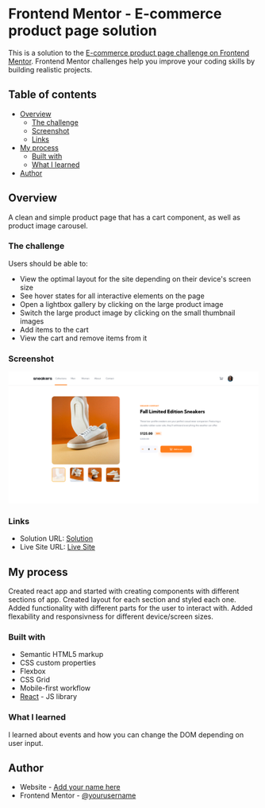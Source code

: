 # Frontend Mentor - E-commerce product page solution

This is a solution to the [E-commerce product page challenge on Frontend Mentor](https://www.frontendmentor.io/challenges/ecommerce-product-page-UPsZ9MJp6). Frontend Mentor challenges help you improve your coding skills by building realistic projects.

## Table of contents

- [Overview](#overview)
  - [The challenge](#the-challenge)
  - [Screenshot](#screenshot)
  - [Links](#links)
- [My process](#my-process)
  - [Built with](#built-with)
  - [What I learned](#what-i-learned)
- [Author](#author)

## Overview

A clean and simple product page that has a cart component, as well as product image carousel.

### The challenge

Users should be able to:

- View the optimal layout for the site depending on their device's screen size
- See hover states for all interactive elements on the page
- Open a lightbox gallery by clicking on the large product image
- Switch the large product image by clicking on the small thumbnail images
- Add items to the cart
- View the cart and remove items from it

### Screenshot

![](./public/ecommerce-product-page-screenshot.png)

### Links

- Solution URL: [Solution](https://www.frontendmentor.io/solutions/ecommerce-product-page-pJpgo4OsI)
- Live Site URL: [Live Site](https://chris-base.github.io/ecommerce-product-page/)

## My process

Created react app and started with creating components with different sections of app. Created layout for each section and styled each one. Added functionality with different parts for the user to interact with. Added flexability and responsivness for different device/screen sizes.

### Built with

- Semantic HTML5 markup
- CSS custom properties
- Flexbox
- CSS Grid
- Mobile-first workflow
- [React](https://reactjs.org/) - JS library

### What I learned

I learned about events and how you can change the DOM depending on user input.

## Author

- Website - [Add your name here](https://www.your-site.com)
- Frontend Mentor - [@yourusername](https://www.frontendmentor.io/profile/yourusername)
